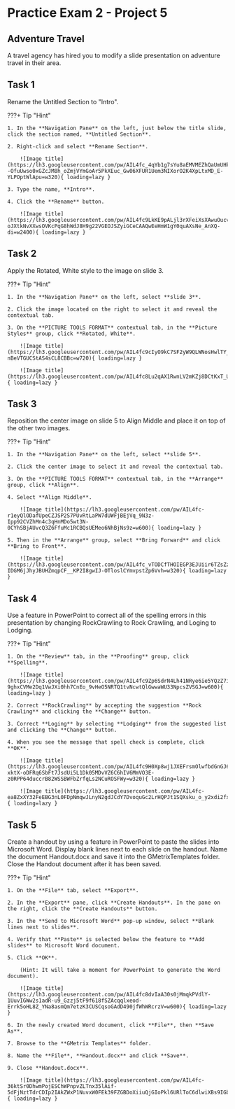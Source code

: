 # Practice Exam 2 - Project 5

## Adventure Travel
A travel agency has hired you to modify a slide presentation on adventure travel in their area.
 
## Task 1
 
Rename the Untitled Section to "Intro".

???+ Tip "Hint"

    1. In the **Navigation Pane** on the left, just below the title slide, click the section named, **Untitled Section**.

    2. Right-click and select **Rename Section**.

        ![Image title](https://lh3.googleusercontent.com/pw/AIL4fc_4qYb1g7sYu8aEMVMEZhQaUmUHkPaaTl6--OfuUwso0xGZcJM8h_oZmjVYmGoAr5PkXEuc_Gw06XFUR1Uem3NIXorO2K4XpLtxMD_E-YLPOptWlApu=w320){ loading=lazy }

    3. Type the name, **Intro**.

    4. Click the **Rename** button.

        ![Image title](https://lh3.googleusercontent.com/pw/AIL4fc9LkKE9pALjl3rXFeiXsXAwuOucvEYO8R5i9DOn_8yHK-oJXtkNvXXwsOVKcPqG8hWdJ8H9g22VGEOJSZyiGCeCAAQwEeHmW1gY0quAXsNe_AnXQ-di=w2400){ loading=lazy }

## Task 2

Apply the Rotated, White style to the image on slide 3.

???+ Tip "Hint"

    1. In the **Navigation Pane** on the left, select **slide 3**.

    2. Click the image located on the right to select it and reveal the contextual tab.

    3. On the **PICTURE TOOLS FORMAT** contextual tab, in the **Picture Styles** group, click **Rotated, White**.

        ![Image title](https://lh3.googleusercontent.com/pw/AIL4fc9cIyO9kC7SF2yW9QLWNosHwlTY__V0pG9fOc7evIKHyjUe1Y4UBOZxNvSlqLV89fkY3nYOx3X5ML5_eeAM7vQP4_XWTp-nBeVTGUCStAS4sCL8CBBc=w720){ loading=lazy }

        ![Image title](https://lh3.googleusercontent.com/pw/AIL4fc8Lu2qAX1RwnLV2mKZj8DCtKxT_UccPRp5gXks3HfoP9LtQo4ek3nzf5_QeU_dlq6h6A72MBkyFHuSA9Rb1EtuzSh5VbrhVza_jgozw6LAL1wRF06Aq=w320){ loading=lazy }

## Task 3

Reposition the center image on slide 5 to Align Middle and place it on top of the other two images.

???+ Tip "Hint"

    1. In the **Navigation Pane** on the left, select **slide 5**.

    2. Click the center image to select it and reveal the contextual tab.

    3. On the **PICTURE TOOLS FORMAT** contextual tab, in the **Arrange** group, click **Align**. 

    4. Select **Align Middle**.

        ![Image title](https://lh3.googleusercontent.com/pw/AIL4fc-r1eyQlODafUpeCZJSP2S7PUvRtLaPW7dUWFjBEjVq_9N3z-Ipp92CVZhMn4c3qHnMDo5wt3N-0CYhSBjAUvcQ3Z6FfuMc1RCBQsUEMeo6NhBjNs9z=w600){ loading=lazy }

    5. Then in the **Arrange** group, select **Bring Forward** and click **Bring to Front**.

        ![Image title](https://lh3.googleusercontent.com/pw/AIL4fc_vTODCfTHOIEGP3EJUiir6TZsZzlDjJ6toY6uowjfBT9oHUWuNMGJAnJj8naJAx-IDGM6jJhyJBUHZmqpCF__KP2I8gwIJ-OTloslCYmvpstZp6Vvh=w320){ loading=lazy }

## Task 4

Use a feature in PowerPoint to correct all of the spelling errors in this presentation by changing RockCrawling to Rock Crawling, and Loging to Lodging.

???+ Tip "Hint"

    1. On the **Review** tab, in the **Proofing** group, click **Spelling**.

        ![Image title](https://lh3.googleusercontent.com/pw/AIL4fc9Zp6SdrN4Lh41NRye6ie5YQzZ7ieJjg7g2KmM_2l9LhlSrTVU7R-9ghxCVMe2Dq1VwJXi0hh7CnEo_9vHeO5NRTQ1tvNcwtQlGwwaWU33NpcsZVSGJ=w600){ loading=lazy }

    2. Correct **RockCrawling** by accepting the suggestion **Rock Crawling** and clicking the **Change** button.

    3. Correct **Loging** by selecting **Lodging** from the suggested list and clicking the **Change** button.

    4. When you see the message that spell check is complete, click **OK**.

        ![Image title](https://lh3.googleusercontent.com/pw/AIL4fc9H0Xp8wj1JXEFrsmOlwfbdGnGJ6E-xktX-oDFRq6SbFt7JsdUi5L1Dk05MDvVZ6C6hIV6MmVO3E-z0RPP64duccrB82WSSBWFbZrfqLs2NCuROSFWy=w320){ loading=lazy }
        
        ![Image title](https://lh3.googleusercontent.com/pw/AIL4fc-ea8ZxXY32FeEBG3nL0FDpNmqwJLnyN2gdJCdY7DvoquGc2LrHQPJt1SQXsku_o_y2xdi2fxM2f5UY95IgGtIGTRFyfEuiJqo6P5MU9du6bDGVqAi4=w320){ loading=lazy }

## Task 5

Create a handout by using a feature in PowerPoint to paste the slides into Microsoft Word. Display blank lines next to each slide on the handout. Name the document Handout.docx and save it into the GMetrixTemplates folder. Close the Handout document after it has been saved.

???+ Tip "Hint"

    1. On the **File** tab, select **Export**.

    2. In the **Export** pane, click **Create Handouts**. In the pane on the right, click the **Create Handouts** button.

    3. In the **Send to Microsoft Word** pop-up window, select **Blank lines next to slides**.

    4. Verify that **Paste** is selected below the feature to **Add slides** to Microsoft Word document.

    5. Click **OK**.
    
        (Hint: It will take a moment for PowerPoint to generate the Word document).

        ![Image title](https://lh3.googleusercontent.com/pw/AIL4fc8dvIaA30s0jMmqkPVdlY-1UuvIGWw2s1adR-u9_Gzzj5tF9f618fSZAcqqlxeod-Errk5oHL8Z_YNa8asmQm7etzK3CUSCqsoGAdD490jfWhWRcrzV=w600){ loading=lazy }

    6. In the newly created Word document, click **File**, then **Save As**.

    7. Browse to the **GMetrix Templates** folder.

    8. Name the **File**, **Handout.docx** and click **Save**.

    9. Close **Handout.docx**.

        ![Image title](https://lh3.googleusercontent.com/pw/AIL4fc-36ktSr0DhwmPojESChWPnpvZLTnx35lAif-5dFjNztTdrCDIp2IAkZWxP1NuvxW0FEk39FZGBDoXiiuQjGIoPkl6URlToC6dlwiXBs9IGbZoXL996=w2400){ loading=lazy }